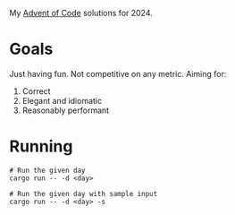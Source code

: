 My [Advent of Code](https://adventofcode.com/2024/) solutions for 2024.

# Goals

Just having fun. Not competitive on any metric. Aiming for:

1. Correct
2. Elegant and idiomatic
3. Reasonably performant

# Running

```
# Run the given day
cargo run -- -d <day>

# Run the given day with sample input
cargo run -- -d <day> -s
```